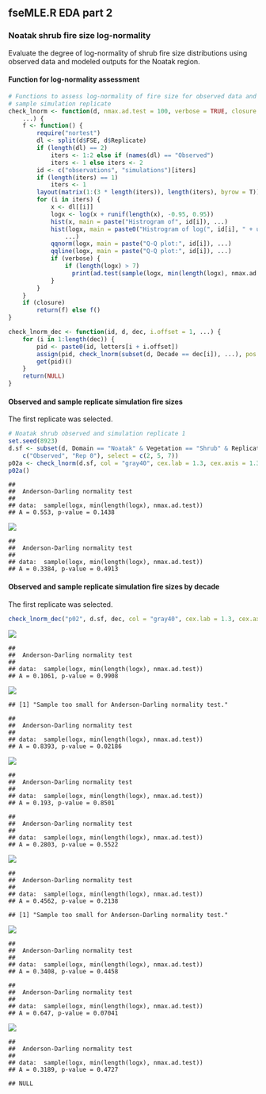 


##
##
## fseMLE.R EDA part 2
### Noatak shrub fire size log-normality

Evaluate the degree of log-normality of shrub fire size distributions using observed data and modeled outputs for the Noatak region.



#### Function for log-normality assessment


```r
# Functions to assess log-normality of fire size for observed data and a
# sample simulation replicate
check_lnorm <- function(d, nmax.ad.test = 100, verbose = TRUE, closure = TRUE, 
    ...) {
    f <- function() {
        require("nortest")
        dl <- split(d$FSE, d$Replicate)
        if (length(dl) == 2) 
            iters <- 1:2 else if (names(dl) == "Observed") 
            iters <- 1 else iters <- 2
        id <- c("observations", "simulations")[iters]
        if (length(iters) == 1) 
            iters <- 1
        layout(matrix(1:(3 * length(iters)), length(iters), byrow = T))
        for (i in iters) {
            x <- dl[[i]]
            logx <- log(x + runif(length(x), -0.95, 0.95))
            hist(x, main = paste("Histrogram of", id[i]), ...)
            hist(logx, main = paste0("Histrogram of log(", id[i], " + uniform noise)"), 
                ...)
            qqnorm(logx, main = paste("Q-Q plot:", id[i]), ...)
            qqline(logx, main = paste("Q-Q plot:", id[i]), ...)
            if (verbose) {
                if (length(logx) > 7) 
                  print(ad.test(sample(logx, min(length(logx), nmax.ad.test)))) else print("Sample too small for Anderson-Darling normality test.")
            }
        }
    }
    if (closure) 
        return(f) else f()
}

check_lnorm_dec <- function(id, d, dec, i.offset = 1, ...) {
    for (i in 1:length(dec)) {
        pid <- paste0(id, letters[i + i.offset])
        assign(pid, check_lnorm(subset(d, Decade == dec[i]), ...), pos = 1)
        get(pid)()
    }
    return(NULL)
}
```

#### Observed and sample replicate simulation fire sizes

The first replicate was selected.


```r
# Noatak shrub observed and simulation replicate 1
set.seed(8923)
d.sf <- subset(d, Domain == "Noatak" & Vegetation == "Shrub" & Replicate %in% 
    c("Observed", "Rep 0"), select = c(2, 5, 7))
p02a <- check_lnorm(d.sf, col = "gray40", cex.lab = 1.3, cex.axis = 1.3)
p02a()
```

```
## 
## 	Anderson-Darling normality test
## 
## data:  sample(logx, min(length(logx), nmax.ad.test))
## A = 0.553, p-value = 0.1438
```

![](fse_eda2_files/figure-html/lnorm_noa_shrub_all-1.png) 

```
## 
## 	Anderson-Darling normality test
## 
## data:  sample(logx, min(length(logx), nmax.ad.test))
## A = 0.3384, p-value = 0.4913
```

#### Observed and sample replicate simulation fire sizes by decade

The first replicate was selected.


```r
check_lnorm_dec("p02", d.sf, dec, col = "gray40", cex.lab = 1.3, cex.axis = 1.3)
```

![](fse_eda2_files/figure-html/lnorm_noa_shrub_decades-1.png) 

```
## 
## 	Anderson-Darling normality test
## 
## data:  sample(logx, min(length(logx), nmax.ad.test))
## A = 0.1061, p-value = 0.9908
```

![](fse_eda2_files/figure-html/lnorm_noa_shrub_decades-2.png) 

```
## [1] "Sample too small for Anderson-Darling normality test."
```

```
## 
## 	Anderson-Darling normality test
## 
## data:  sample(logx, min(length(logx), nmax.ad.test))
## A = 0.8393, p-value = 0.02186
```

![](fse_eda2_files/figure-html/lnorm_noa_shrub_decades-3.png) 

```
## 
## 	Anderson-Darling normality test
## 
## data:  sample(logx, min(length(logx), nmax.ad.test))
## A = 0.193, p-value = 0.8501
```

```
## 
## 	Anderson-Darling normality test
## 
## data:  sample(logx, min(length(logx), nmax.ad.test))
## A = 0.2803, p-value = 0.5522
```

![](fse_eda2_files/figure-html/lnorm_noa_shrub_decades-4.png) 

```
## 
## 	Anderson-Darling normality test
## 
## data:  sample(logx, min(length(logx), nmax.ad.test))
## A = 0.4562, p-value = 0.2138
```

```
## [1] "Sample too small for Anderson-Darling normality test."
```

![](fse_eda2_files/figure-html/lnorm_noa_shrub_decades-5.png) 

```
## 
## 	Anderson-Darling normality test
## 
## data:  sample(logx, min(length(logx), nmax.ad.test))
## A = 0.3408, p-value = 0.4458
```

```
## 
## 	Anderson-Darling normality test
## 
## data:  sample(logx, min(length(logx), nmax.ad.test))
## A = 0.647, p-value = 0.07041
```

![](fse_eda2_files/figure-html/lnorm_noa_shrub_decades-6.png) 

```
## 
## 	Anderson-Darling normality test
## 
## data:  sample(logx, min(length(logx), nmax.ad.test))
## A = 0.3189, p-value = 0.4727
```

```
## NULL
```
